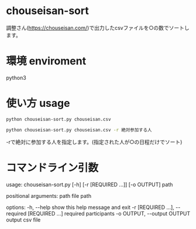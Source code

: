 # chouseisan-sort

調整さん(https://chouseisan.com/)で出力したcsvファイルを○の数でソートします。

# 環境 enviroment

python3

# 使い方 usage

```bash
python chouseisan-sort.py chouseisan.csv
```

```bash
python chouseisan-sort.py chouseisan.csv -r 絶対参加する人
```
-rで絶対に参加する人を指定します。(指定された人が○の日程だけでソート)

# コマンドライン引数
usage: chouseisan-sort.py [-h] [-r [REQUIRED ...]] [-o OUTPUT] path

positional arguments:
  path                  file path

options:
  -h, --help            show this help message and exit
  -r [REQUIRED ...], --required [REQUIRED ...]
                        required participants
  -o OUTPUT, --output OUTPUT
                        output csv file


